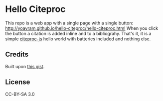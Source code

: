 # Hello Citeproc

This repo is a web app with a single page with a single button:
http://yoavram.github.io/hello-citeproc/hello-citeproc.html
When you click the button a citation is added inline and to a bibliograhy.
That's it, it is a simple [citeproc-js] hello world with batteries included and nothing else.

## Credits

Built upon [this gist](https://gist.github.com/bdarcus/864632).

## License

CC-BY-SA 3.0

[citeproc-js]: http://gsl-nagoya-u.net/http/pub/citeproc-doc.html